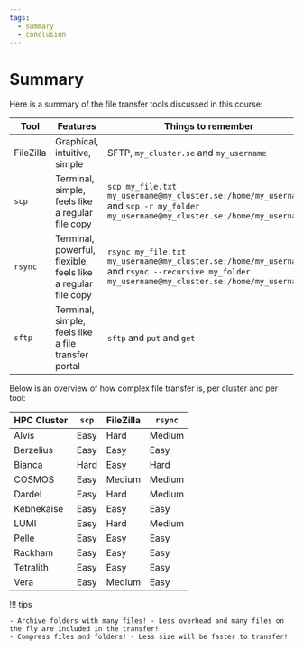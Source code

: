```yaml
---
tags:
  - summary
  - conclusion
---
```


# Summary

Here is a summary of the file transfer tools discussed in this course:

<!-- markdownlint-disable MD013 --><!-- Tables cannot be split up over lines, hence will break 80 characters per line -->

Tool       |Features                                                    |Things to remember
-----------|------------------------------------------------------------|-----------------------------------------------------------------------------------------------------------------------------------------------
FileZilla  |Graphical, intuitive, simple                                |SFTP, `my_cluster.se` and `my_username`
`scp`      |Terminal, simple, feels like a regular file copy            |`scp my_file.txt my_username@my_cluster.se:/home/my_username/` and `scp -r my_folder my_username@my_cluster.se:/home/my_username/`
`rsync`    |Terminal, powerful, flexible, feels like a regular file copy|`rsync my_file.txt my_username@my_cluster.se:/home/my_username/` and `rsync --recursive my_folder my_username@my_cluster.se:/home/my_username/`
`sftp`     |Terminal, simple, feels like a file transfer portal         |`sftp` and `put` and `get`

Below is an overview of how complex file transfer is,
per cluster and per tool:

HPC Cluster|`scp`     |FileZilla |`rsync`
-----------|----------|----------|-------
Alvis      |Easy      |Hard      |Medium
Berzelius  |Easy      |Easy      |Easy
Bianca     |Hard      |Easy      |Hard
COSMOS     |Easy      |Medium    |Medium
Dardel     |Easy      |Hard      |Medium
Kebnekaise |Easy      |Easy      |Easy
LUMI       |Easy      |Hard      |Medium
Pelle      |Easy      |Easy      |Easy
Rackham    |Easy      |Easy      |Easy
Tetralith  |Easy      |Easy      |Easy
Vera       |Easy      |Medium    |Easy

!!! tips

    - Archive folders with many files! - Less overhead and many files on the fly are included in the transfer!
    - Compress files and folders! - Less size will be faster to transfer!
